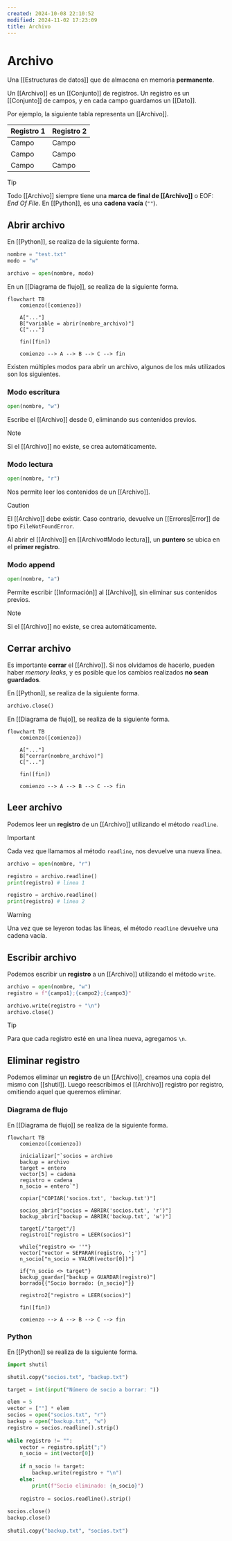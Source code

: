 ```yaml
---
created: 2024-10-08 22:10:52
modified: 2024-11-02 17:23:09
title: Archivo
---
```


# Archivo

Una [[Estructuras de datos]] que de almacena en memoria **permanente**.

Un [[Archivo]] es un [[Conjunto]] de registros. Un registro es un [[Conjunto]] de campos, y en cada campo guardamos un [[Dato]].

Por ejemplo, la siguiente tabla representa un [[Archivo]].

| Registro 1 | Registro 2 |
| ---------- | ---------- |
| Campo      | Campo      |
| Campo      | Campo      |
| Campo      | Campo      |

> [!tip]
> Todo [[Archivo]] siempre tiene una **marca de final de [[Archivo]]** o EOF: *End Of File*. En [[Python]], es una **cadena vacía** (`""`).

## Abrir archivo

En [[Python]], se realiza de la siguiente forma.

```python
nombre = "test.txt"
modo = "w"

archivo = open(nombre, modo)
```

En un [[Diagrama de flujo]], se realiza de la siguiente forma.

```mermaid
flowchart TB
	comienzo([comienzo])
    
    A["..."]
    B["variable = abrir(nombre_archivo)"]
    C["..."]
    
	fin([fin])
    
	comienzo --> A --> B --> C --> fin
```

Existen múltiples modos para abrir un archivo, algunos de los más utilizados son los siguientes.

### Modo escritura

```python
open(nombre, "w")
```

Escribe el [[Archivo]] desde 0, eliminando sus contenidos previos.

> [!note]
> Si el [[Archivo]] no existe, se crea automáticamente.

### Modo lectura

```python
open(nombre, "r")
```

Nos permite leer los contenidos de un [[Archivo]].

> [!caution]
> El [[Archivo]] debe existir. Caso contrario, devuelve un [[Errores|Error]] de tipo `FileNotFoundError`.

Al abrir el [[Archivo]] en [[Archivo#Modo lectura]], un **puntero** se ubica en el **primer registro**.

### Modo append

```python
open(nombre, "a")
```

Permite escribir [[Información]] al [[Archivo]], sin eliminar sus contenidos previos.

> [!note]
> Si el [[Archivo]] no existe, se crea automáticamente.

## Cerrar archivo

Es importante **cerrar** el [[Archivo]]. Si nos olvidamos de hacerlo, pueden haber *memory leaks*, y es posible que los cambios realizados **no sean guardados**.

En [[Python]], se realiza de la siguiente forma.

```python
archivo.close()
```

En [[Diagrama de flujo]], se realiza de la siguiente forma.

```mermaid
flowchart TB
	comienzo([comienzo])
    
    A["..."]
    B["cerrar(nombre_archivo)"]
    C["..."]
    
	fin([fin])
    
	comienzo --> A --> B --> C --> fin
```

## Leer archivo

Podemos leer un **registro** de un [[Archivo]] utilizando el método `readline`.

> [!important]
> Cada vez que llamamos al método `readline`, nos devuelve una nueva línea.

```python
archivo = open(nombre, "r")

registro = archivo.readline()
print(registro) # linea 1

registro = archivo.readline()
print(registro) # linea 2
```

> [!warning]
> Una vez que se leyeron todas las líneas, el método `readline` devuelve una cadena vacía.

## Escribir archivo

Podemos escribir un **registro** a un [[Archivo]] utilizando el método `write`.

```python
archivo = open(nombre, "w")
registro = f"{campo1};{campo2};{campo3}"

archivo.write(registro + "\n")
archivo.close()
```

> [!tip]
> Para que cada registro esté en una línea nueva, agregamos `\n`.

## Eliminar registro

Podemos eliminar un **registro** de un [[Archivo]], creamos una copia del mismo con [[shutil]]. Luego reescribimos el [[Archivo]] registro por registro, omitiendo aquel que queremos eliminar.

### Diagrama de flujo

En [[Diagrama de flujo]] se realiza de la siguiente forma.

```mermaid
flowchart TB
	comienzo([comienzo])
    
    inicializar["`socios = archivo
    backup = archivo
    target = entero
    vector[5] = cadena
    registro = cadena
    n_socio = entero`"]
    
    copiar["COPIAR('socios.txt', 'backup.txt')"]
    
    socios_abrir["socios = ABRIR('socios.txt', 'r')"]
    backup_abrir["backup = ABRIR('backup.txt', 'w')"]
    
    target[/"target"/]
    registro1["registro = LEER(socios)"]
    
    while{"registro <> ''"}
    vector["vector = SEPARAR(registro, ';')"]
    n_socio["n_socio = VALOR(vector[0])"]
    
    if{"n_socio <> target"}
    backup_guardar["backup = GUARDAR(registro)"]
    borrado{{"Socio borrado: {n_socio}"}}
    
    registro2["registro = LEER(socios)"]
    
	fin([fin])
    
	comienzo --> A --> B --> C --> fin
```

### Python

En [[Python]] se realiza de la siguiente forma.

```python
import shutil

shutil.copy("socios.txt", "backup.txt")

target = int(input("Número de socio a borrar: "))

elem = 5
vector = [""] * elem
socios = open("socios.txt", "r")
backup = open("backup.txt", "w")
registro = socios.readline().strip()
  
while registro != "":
    vector = registro.split(";")
    n_socio = int(vector[0])
  
    if n_socio != target:
        backup.write(registro + "\n")
    else:
        print(f"Socio eliminado: {n_socio}")
  
    registro = socios.readline().strip()
  
socios.close()
backup.close()
  
shutil.copy("backup.txt", "socios.txt")
```

